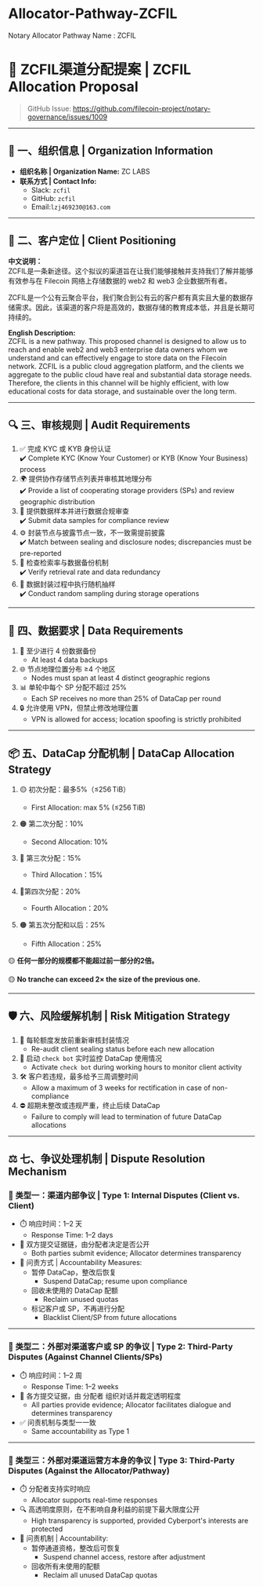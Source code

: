# Allocator-Pathway-ZCFIL
Notary Allocator Pathway Name : ZCFIL

# 🚀 ZCFIL渠道分配提案 | ZCFIL Allocation Proposal

> GitHub Issue: https://github.com/filecoin-project/notary-governance/issues/1009

---

## 📌 一、组织信息 | Organization Information

- **组织名称 | Organization Name:**  ZC LABS 
- **联系方式 | Contact Info:**  
  - Slack: `zcfil`  
  - GitHub: `zcfil`
  - Email:`lzj469230@163.com`

---

## 🧭 二、客户定位 | Client Positioning

**中文说明：**  
 ZCFIL是一条新途径。这个拟议的渠道旨在让我们能够接触并支持我们了解并能够有效参与在 Filecoin 网络上存储数据的 web2 和 web3 企业数据所有者。

 ZCFIL是一个公有云聚合平台，我们聚合到公有云的客户都有真实且大量的数据存储需求。因此，该渠道的客户将是高效的，数据存储的教育成本低，并且是长期可持续的。

**English Description:**  
ZCFIL  is a new pathway. This proposed channel is designed to allow us to reach and enable web2 and web3 enterprise data owners whom we understand and can effectively engage to store data on the Filecoin network. ZCFIL is a public cloud aggregation platform, and the clients we aggregate to the public cloud have real and substantial data storage needs. Therefore, the clients in this channel will be highly efficient, with low educational costs for data storage, and sustainable over the long term.

---

## 🔍 三、审核规则 | Audit Requirements

1. ✅ 完成 KYC 或 KYB 身份认证  
   ✔️ Complete KYC (Know Your Customer) or KYB (Know Your Business) process  
3. 🌍 提供协作存储节点列表并审核其地理分布  
   ✔️ Provide a list of cooperating storage providers (SPs) and review geographic distribution  
4. 🧪 提供数据样本并进行数据合规审查  
   ✔️ Submit data samples for compliance review  
5. ⚙️ 封装节点与披露节点一致，不一致需提前披露  
   ✔️ Match between sealing and disclosure nodes; discrepancies must be pre-reported  
6. 🔎 检查检索率与数据备份机制  
   ✔️ Verify retrieval rate and data redundancy  
7. 🎯 数据封装过程中执行随机抽样  
   ✔️ Conduct random sampling during storage operations  


---

## 💾 四、数据要求 | Data Requirements

1. 💠 至少进行 4 份数据备份  
   - At least 4 data backups  
2. 🌐 节点地理位置分布 ≥4 个地区  
   - Nodes must span at least 4 distinct geographic regions  
3. 📊 单轮中每个 SP 分配不超过 25%  
   - Each SP receives no more than 25% of DataCap per round  
4. 🔒 允许使用 VPN，但禁止修改地理位置  
   - VPN is allowed for access; location spoofing is strictly prohibited  

---

## 📦 五、DataCap 分配机制 | DataCap Allocation Strategy

1. 🟡 初次分配：最多5%（≤256 TiB）  
   
   - First Allocation: max 5% (≤256 TiB)  
   
2. 🟠 第二次分配：10%  
   
   - Second Allocation: 10%
   
3. 🔵 第三次分配：15%  
   
   - Third Allocation：15%  
   
4. 🔵第四次分配：20% 

   - Fourth Allocation：20%

5. 🟠 第五次分配和以后：25%

   - Fifth Allocation：25%
   

🟡   **任何一部分的规模都不能超过前一部分的2倍。**

🟡      **No tranche can exceed 2× the size of the previous one.**

---

## 🛡️ 六、风险缓解机制 | Risk Mitigation Strategy

1. 🧾 每轮额度发放前重新审核封装情况  
   - Re-audit client sealing status before each new allocation  
2. 🤖 启动 `check bot` 实时监控 DataCap 使用情况  
   - Activate `check bot` during working hours to monitor client activity  
3. 🛠️ 客户若违规，最多给予三周调整时间  
   - Allow a maximum of 3 weeks for rectification in case of non-compliance  
4. ⛔ 超期未整改或违规严重，终止后续 DataCap  
   - Failure to comply will lead to termination of future DataCap allocations  

---

## ⚖️ 七、争议处理机制 | Dispute Resolution Mechanism

### 📁 类型一：渠道内部争议 | Type 1: Internal Disputes (Client vs. Client)

- ⏱️ 响应时间：1–2 天  
  - Response Time: 1–2 days  
- 📂 双方提交证据链，由分配者决定是否公开  
  - Both parties submit evidence; Allocator determines transparency  
- 🧾 问责方式 | Accountability Measures:  
  - 暂停 DataCap，整改后恢复  
    - Suspend DataCap; resume upon compliance  
  - 回收未使用的 DataCap 配额  
    - Reclaim unused quotas  
  - 标记客户或 SP，不再进行分配  
    - Blacklist Client/SP from future allocations  

---

### 📂 类型二：外部对渠道客户或 SP 的争议 | Type 2: Third-Party Disputes (Against Channel Clients/SPs)

- ⏱️ 响应时间：1–2 周  
  - Response Time: 1–2 weeks  
- 📄 各方提交证据，由 分配者 组织对话并裁定透明程度  
  - All parties provide evidence; Allocator facilitates dialogue and determines transparency  
- ✅ 问责机制与类型一一致  
  - Same accountability as Type 1  

---

### 🧭 类型三：外部对渠道运营方本身的争议 | Type 3: Third-Party Disputes (Against the Allocator/Pathway)

- ⏱️ 分配者支持实时响应  
  - Allocator supports real-time responses  
- 🔍 高透明度原则，在不影响自身利益的前提下最大限度公开  
  - High transparency is supported, provided Cyberport's interests are protected  
- 🧾 问责机制 | Accountability:  
  - 暂停通道资格，整改后可恢复  
    - Suspend channel access, restore after adjustment  
  - 回收所有未使用的配额  
    - Reclaim all unused DataCap quotas  
